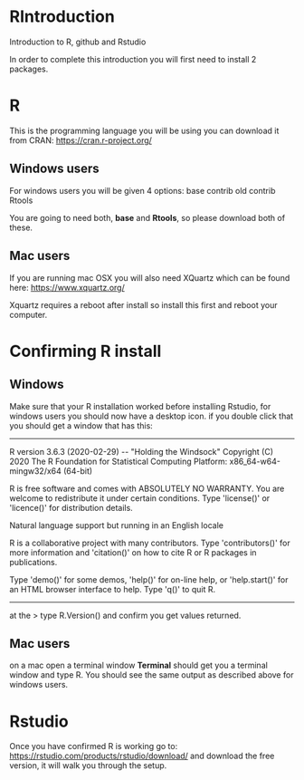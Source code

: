 # RIntroduction
Introduction to R, github and Rstudio

In order to complete this introduction you will first need to install 2 packages.

# R
This is the programming language you will be using you can download it from CRAN:
https://cran.r-project.org/

## Windows users
For windows users you will be given 4 options:
base
contrib
old contrib
Rtools

You are going to need both, **base** and **Rtools**, so please download both of these.

## Mac users
If you are running mac OSX you will also need XQuartz which can be found here:
https://www.xquartz.org/

Xquartz requires a reboot after install so install this first and reboot your computer.


# Confirming R install

## Windows
Make sure that your R installation worked before installing Rstudio, for windows users you should now have a desktop icon. if you double click that you should get a window that has this:

---------------------------------
R version 3.6.3 (2020-02-29) -- "Holding the Windsock"
Copyright (C) 2020 The R Foundation for Statistical Computing
Platform: x86_64-w64-mingw32/x64 (64-bit)

R is free software and comes with ABSOLUTELY NO WARRANTY.
You are welcome to redistribute it under certain conditions.
Type 'license()' or 'licence()' for distribution details.

  Natural language support but running in an English locale

R is a collaborative project with many contributors.
Type 'contributors()' for more information and
'citation()' on how to cite R or R packages in publications.

Type 'demo()' for some demos, 'help()' for on-line help, or
'help.start()' for an HTML browser interface to help.
Type 'q()' to quit R.

---------------------------------
at the > type R.Version() and confirm you get values returned.

## Mac users
on a mac open a terminal window **<command-space> Terminal** should get you a terminal window and type R. You should see the same output as described above for windows users.
  
# Rstudio
Once you have confirmed R is working go to: https://rstudio.com/products/rstudio/download/
and download the free version, it will walk you through the setup.
